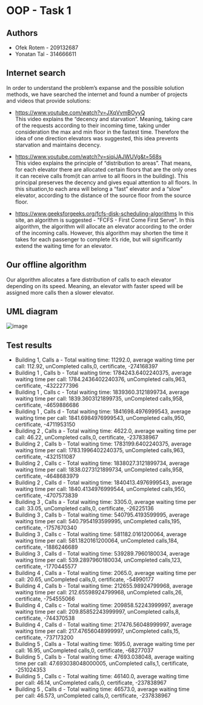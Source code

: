 
# OOP - Task 1


## Authors

- Ofek Rotem - 209132687
- Yonatan Tal - 314666611



## Internet search

In order to understand the problem’s expanse and the possible solution methods, we have searched the internet and found a number of projects and videos that provide solutions:

- https://www.youtube.com/watch?v=JXqVvmBOyyQ       
This video explains the “decency and starvation”. Meaning, taking care of the requests according to their incoming time, taking under consideration the max and min floor in the fastest time. Therefore the idea of one direction elevators was suggested, this idea prevents starvation and maintains decency.

- https://www.youtube.com/watch?v=siqiJAJWUVg&t=568s  
This video explains the principle of “distribution to areas”. That means, for each elevator there are allocated certain floors that are the only ones it can receive calls from(it can arrive to all floors in the building). This principal preserves the decency and gives equal attention to all floors. In this situation,to each area will belong a “fast” elevator and a “slow” elevator, according to the distance of the source floor from the source floor.

- https://www.geeksforgeeks.org/fcfs-disk-scheduling-algorithms
In this site, an algorithm is suggested - "FCFS - First Come First Serve". In this algorithm, the algorithm will allocate an elevator according to the order of the incoming calls. However, this algorithm may shorten the time it takes for each passenger to complete it’s ride, but will significantly extend the waiting time for an elevator.




## Our offline algorithm
Our algorithm allocates a fare distribution of calls to each elevator depending on its speed. Meaning, an elevator with faster speed will be assigned more calls then a slower elevator.



## UML diagram
![image](https://user-images.githubusercontent.com/92383710/142611251-1b3ae374-4f32-4712-aa52-7cca6e7ad2e7.png)


## Test results

- Building 1, Calls a - Total waiting time: 11292.0,  average waiting time per call: 112.92,  unCompleted calls,0,  certificate, -274168397
- Building 1 , Calls b - Total waiting time: 1784243.6402240375,  average waiting time per call: 1784.2436402240376,  unCompleted calls,963,  certificate, -4322277396
- Building 1 , Calls c - Total waiting time: 1839360.3121899734,  average waiting time per call: 1839.3603121899735,  unCompleted calls,958,  certificate, -4659886686
- Building 1 , Calls d - Total waiting time: 1841698.4976999543,  average waiting time per call: 1841.6984976999543,  unCompleted calls,950,  certificate, -4711953150
- Building 2 , Calls a - Total waiting time: 4622.0,  average waiting time per call: 46.22,  unCompleted calls,0,  certificate, -237838967
- Building 2 , Calls b - Total waiting time: 1783199.6402240375,  average waiting time per call: 1783.1996402240375,  unCompleted calls,963,  certificate, -4321511087
- Building 2 , Calls c - Total waiting time: 1838027.3121899734,  average waiting time per call: 1838.0273121899734,  unCompleted calls,958,  certificate, -4648683979
- Building 2 , Calls d - Total waiting time: 1840413.4976999543,  average waiting time per call: 1840.4134976999544,  unCompleted calls,950,  certificate, -4707573839
- Building 3 , Calls a - Total waiting time: 3305.0,  average waiting time per call: 33.05,  unCompleted calls,0,  certificate, -26225136
- Building 3 , Calls b - Total waiting time: 540795.4193599995,  average waiting time per call: 540.7954193599995,  unCompleted calls,195,  certificate, -1757670340
- Building 3 , Calls c - Total waiting time: 581182.0161200064,  average waiting time per call: 581.1820161200064,  unCompleted calls,184,  certificate, -1886246689
- Building 3 , Calls d - Total waiting time: 539289.7960180034,  average waiting time per call: 539.2897960180034,  unCompleted calls,123,  certificate, -1770445577
- Building 4 , Calls a - Total waiting time: 2065.0,  average waiting time per call: 20.65,  unCompleted calls,0,  certificate, -54990177
- Building 4 , Calls b - Total waiting time: 212655.98924799968,  average waiting time per call: 212.65598924799968,  unCompleted calls,26,  certificate, -754555066
- Building 4 , Calls c - Total waiting time: 209858.52243999997,  average waiting time per call: 209.85852243999997,  unCompleted calls,8,  certificate, -744370538
- Building 4 , Calls d - Total waiting time: 217476.56048999997,  average waiting time per call: 217.47656048999997,  unCompleted calls,15,  certificate, -737173200
- Building 5 , Calls a - Total waiting time: 1695.0,  average waiting time per call: 16.95,  unCompleted calls,0,  certificate, -68277037
- Building 5 , Calls b - Total waiting time: 47693.038048,  average waiting time per call: 47.693038048000005,  unCompleted calls,1,  certificate, -251024353
- Building 5 , Calls c - Total waiting time: 46140.0,  average waiting time per call: 46.14,  unCompleted calls,0,  certificate, -237838967
- Building 5 , Calls d - Total waiting time: 46573.0,  average waiting time per call: 46.573,  unCompleted calls,0,  certificate, -237838967

